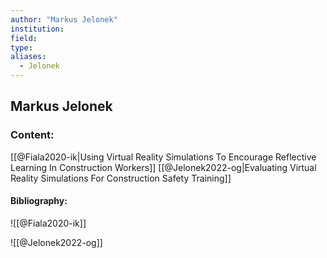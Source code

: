```yaml
---
author: "Markus Jelonek"
institution:
field:
type:
aliases:
  - Jelonek
---
```


## Markus Jelonek

### Content:
[[@Fiala2020-ik|Using Virtual Reality Simulations To Encourage Reflective Learning In Construction Workers]]
[[@Jelonek2022-og|Evaluating Virtual Reality Simulations For Construction Safety Training]]

#### Bibliography:

![[@Fiala2020-ik]]

![[@Jelonek2022-og]]